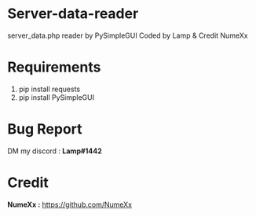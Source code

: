 # Server-data-reader
server_data.php reader by PySimpleGUI
Coded by Lamp & Credit NumeXx

# Requirements
1. pip install requests
2. pip install PySimpleGUI

# Bug Report
DM my discord : **Lamp#1442**

# Credit
**NumeXx :** https://github.com/NumeXx
